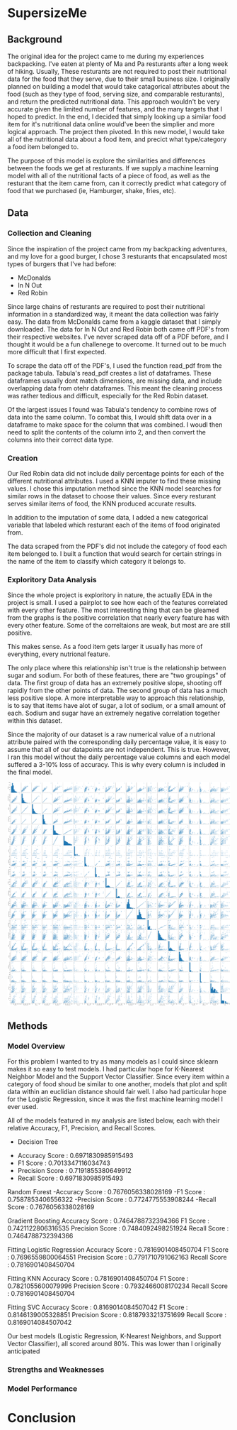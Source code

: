 # SupersizeMe

## Background
The original idea for the project came to me during my experiences backpacking. I've eaten at plenty of Ma and Pa resturants after a long week of hiking. Usually, These resturants are not required to post their nutritional data for the food that they serve, due to their small business size. I originally planned on building a model that would take catagorical attributes about the food (such as they type of food, serving size, and comparable resturants), and return the predicted nutritional data. This approach wouldn't be very accurate given the limited number of features, and the many targets that I hoped to predict. In the end, I decided that simply looking up a similar food item for it's nutritional data online would've been the simplier and more logical approach. The project then pivoted. In this new model, I would take all of the nutritional data about a food item, and precict what type/category a food item belonged to.

The purpose of this model is explore the similarities and differences between the foods we get at resturants. If we supply a machine learning model with all of the nutritional facts of a piece of food, as well as the resturant that the item came from, can it correctly predict what category of food that we purchased (ie, Hamburger, shake, fries, etc).

## Data
### Collection and Cleaning
Since the inspiration of the project came from my backpacking adventures, and my love for a good burger, I chose 3 resturants that encapsulated most types of burgers that I've had before:
  * McDonalds
  * In N Out
  * Red Robin
  
Since large chains of resturants are required to post their nutritional information in a standardized way, it meant the data collection was fairly easy. The data from McDonalds came from a kaggle dataset that I simply downloaded. The data for In N Out and Red Robin both came off PDF's from their respective websites. I've never scraped data off of a PDF before, and I thought it would be a fun challenege to overcome. It turned out to be much more difficult that I first expected.

To scrape the data off of the PDF's, I used the function read_pdf from the package tabula. Tabula's read_pdf creates a list of dataframes. These dataframes usually dont match dimensions, are missing data, and include overlapping data from otehr dataframes. This meant the cleaning process was rather tedious and difficult, especially for the Red Robin dataset.

Of the largest issues I found was Tabula's tendency to combine rows of data into the same column. To combat this, I would shift data over in a dataframe to make space for the column that was combined. I woudl then need to split the contents of the column into 2, and then convert the columns into their correct data type.

### Creation
Our Red Robin data did not include daily percentage points for each of the different nutritional attributes. I used a KNN imputer to find these missing values. I chose this imputation method since the KNN model searches for similar rows in the dataset to choose their values. Since every resturant serves similar items of food, the KNN produced accurate results.

In addition to the imputation of some data, I added a new categorical variable that labeled which resturant each of the items of food originated from.

The data scraped from the PDF's did not include the category of food each item belonged to. I built a function that would search for certain strings in the name of the item to classify which category it belongs to. 

### Exploritory Data Analysis
Since the whole project is exploritory in nature, the actually EDA in the project is small. I used a pairplot to see how each of the features correlated with every other feature. The most interesting thing that can be gleamed from the graphs is the positive correlation that nearly every feature has with every other feature. Some of the correltaions are weak, but most are are still positive.

This makes sense. As a food item gets larger it usually has more of everything, every nutrional feature.

The only place where this relationship isn't true is the relationship between sugar and sodium. For both of these features, there are "two groupings" of data. The first group of data has an extremely positive slope, shooting off rapidly from the other points of data. The second group of data has a much less positive slope. A more interpretable way to approach this relationship, is to say that items have alot of sugar, a lot of sodium, or a small amount of each. Sodium and sugar have an extremely negative correlation together within this dataset.

Since the majority of our dataset is a raw numerical value of a nutrional attribute paired with the corresponding daily percentage value, it is easy to assume that all of our datapoints are not independent. This is true. However, I ran this model without the daily percentage value columns and each model suffered a 3-10% loss of accuracy. This is why every column is included in the final model.

![](/pairplot.png)
## Methods

### Model Overview
For this problem I wanted to try as many models as I could since sklearn makes it so easy to test models. I had particular hope for K-Nearest Neighbor Model and the Support Vector Classifier. Since every item within a category of food shoud be similar to one another, models that plot and split data within an euclidian distance should fair well. I also had particular hope for the Logistic Regression, since it was the first machine learning model I ever used. 

All of the models featured in my analysis are listed below, each with their relative Accuracy, F1, Precision, and Recall Scores.

 * Decision Tree
  - Accuracy Score : 0.6971830985915493
  - F1 Score : 0.7013347116034743
  - Precision Score :  0.7191855380649912
  - Recall Score :  0.6971830985915493

 Random Forest
  -Accuracy Score : 0.7676056338028169
  -F1 Score : 0.7587853406556322
  -Precision Score :  0.7724775553908244
  -Recall Score :  0.7676056338028169

Gradient Boosting
Accuracy Score : 0.7464788732394366
F1 Score : 0.7421122806316535
Precision Score :  0.7484092498251924
Recall Score :  0.7464788732394366

Fitting Logistic Regression
Accuracy Score : 0.7816901408450704
F1 Score : 0.7696559800064551
Precision Score :  0.7791710791062163
Recall Score :  0.7816901408450704

Fitting KNN
Accuracy Score : 0.7816901408450704
F1 Score : 0.7821055600079996
Precision Score :  0.7932466008170234
Recall Score :  0.7816901408450704

Fitting SVC
Accuracy Score : 0.8169014084507042
F1 Score : 0.8146139005328851
Precision Score :  0.8187933213751699
Recall Score :  0.8169014084507042

Our best models (Logistic Regression, K-Nearest Neighbors, and Support Vector Classifier), all scored around 80%. This was lower than I originally anticipated

### Strengths and Weaknesses

### Model Performance

# Conclusion
